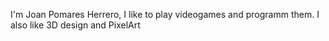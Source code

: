 I'm Joan Pomares Herrero, I like to play videogames and programm them. I also like 3D design and PixelArt 
